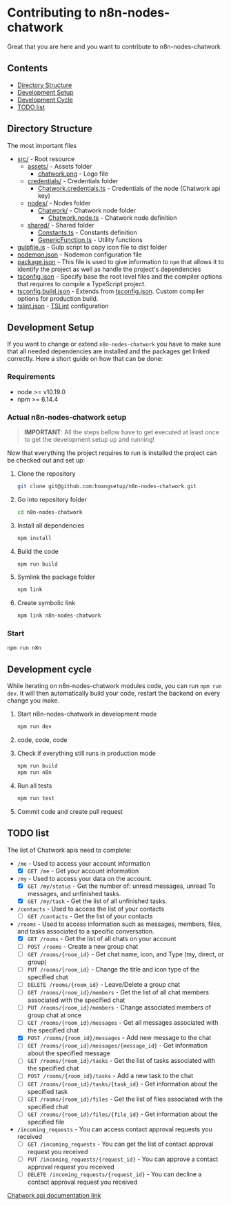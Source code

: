 # Contributing to n8n-nodes-chatwork

Great that you are here and you want to contribute to n8n-nodes-chatwork

## Contents

- [Directory Structure](#directory-structure)
- [Development Setup](#development-setup)
- [Development Cycle](#development-cycle)
- [TODO list](#todo-list)

## Directory Structure

The most important files

- [src/](/src) - Root resource
  - [assets/](/src/assets/) - Assets folder
    - [chatwork.png](/src/assets/chatwork.png) - Logo file
  - [credentials/](/src/credentials/) - Credentials folder
    - [Chatwork.credentials.ts](/src/credentials/Chatwork.credentials.ts) - Credentials of the node (Chatwork api key)
  - [nodes/](/src/nodes/) - Nodes folder
    - [Chatwork/](/src/nodes/Chatwork/) - Chatwork node folder
      - [Chatwork.node.ts](/src/nodes/Chatwork/Chatwork.node.ts) - Chatwork node definition
  - [shared/](/src/shared/) - Shared folder
    - [Constants.ts](/src/shared/Constants.ts) - Constants definition
    - [GenericFunction.ts](/src/shared/GenericFunction.ts) - Utility functions
- [gulpfile.js](./gulpfile.js) - Gulp script to copy icon file to dist folder
- [nodemon.json](./nodemon.json) - Nodemon configuration file
- [package.json](./package.json) - This file is used to give information to `npm` that allows it to identify the project as well as handle the project's dependencies
- [tsconfig.json](./tsconfig.json) - Specify base the root level files and the compiler options that requires to compile a TypeScript project.
- [tsconfig.build.json](./tsconfig.build.json) - Extends from [tsconfig.json](./tsconfig.json). Custom compiler options for production build.
- [tslint.json](./tslint.json) - [TSLint](https://palantir.github.io/tslint/) configuration

## Development Setup

If you want to change or extend `n8n-nodes-chatwork` you have to make sure that all needed dependencies are installed and the packages get linked correctly. Here a short guide on how that can be done:

### Requirements

- node >= v10.19.0
- npm >= 6.14.4

### Actual n8n-nodes-chatwork setup

> **IMPORTANT**: All the steps bellow have to get executed at least once to get the development setup up and running!

Now that everything the project requires to run is installed the project can be checked out and set up:

1. Clone the repository

    ```sh
    git clone git@github.com:hoangsetup/n8n-nodes-chatwork.git
    ```

2. Go into repository folder

    ```sh
    cd n8n-nodes-chatwork
    ```

3. Install all dependencies

    ```sh
    npm install
    ```

4. Build the code

    ```sh
    npm run build
    ```

5. Symlink the package folder

    ```sh
    npm link
    ```

6. Create symbolic link

    ```sh
    npm link n8n-nodes-chatwork
    ```

### Start

```sh
npm run n8n
```

## Development cycle

While iterating on n8n-nodes-chatwork modules code, you can run `npm run dev`. It will then automatically build your code, restart the backend on every change you make.

1. Start n8n-nodes-chatwork in development mode

    ```sh
    npm run dev
    ```

2. code, code, code

3. Check if everything still runs in production mode

    ```sh
    npm run build
    npm run n8n
    ```

4. Run all tests

    ```sh
    npm run test
    ```

6. Commit code and create pull request

## TODO list

The list of Chatwork apis need to complete:

- `/me` - Used to access your account information
  - [x] `GET /me` - Get your account information
- `/my` - Used to access your data on the account.
  - [x] `GET /my/status` - Get the number of: unread messages, unread To messages, and unfinished tasks.
  - [x] `GET /my/task` - Get the list of all unfinished tasks.
- `/contacts` - Used to access the list of your contacts
  - [ ] `GET /contacts` - Get the list of your contacts
- `/rooms` - Used to access information such as messages, members, files, and tasks associated to a specific conversation.
  - [x] `GET /rooms` - Get the list of all chats on your account
  - [ ] `POST /rooms` - Create a new group chat
  - [ ] `GET /rooms/{room_id}` - Get chat name, icon, and Type (my, direct, or group)
  - [ ] `PUT /rooms/{room_id}` - Change the title and icon type of the specified chat
  - [ ] `DELETE /rooms/{room_id}` - Leave/Delete a group chat
  - [ ] `GET /rooms/{room_id}/members` - Get the list of all chat members associated with the specified chat
  - [ ] `PUT /rooms/{room_id}/members` - Change associated members of group chat at once
  - [ ] `GET /rooms/{room_id}/messages` - Get all messages associated with the specified chat
  - [x] `POST /rooms/{room_id}/messages` - Add new message to the chat
  - [ ] `GET /rooms/{room_id}/messages/{message_id}` - Get information about the specified message
  - [ ] `GET /rooms/{room_id}/tasks` - Get the list of tasks associated with the specified chat
  - [ ] `POST /rooms/{room_id}/tasks` - Add a new task to the chat
  - [ ] `GET /rooms/{room_id}/tasks/{task_id}` - Get information about the specified task
  - [ ] `GET /rooms/{room_id}/files` - Get the list of files associated with the specified chat
  - [ ] `GET /rooms/{room_id}/files/{file_id}` - Get information about the specified file
- `/incoming_requests` - You can access contact approval requests you received
  - [ ] `GET /incoming_requests` - You can get the list of contact approval request you received
  - [ ] `PUT /incoming_requests/{request_id}` - You can approve a contact approval request you received
  - [ ] `DELETE /incoming_requests/{request_id}` - You can decline a contact approval request you received

[Chatwork api documentation link](https://download.chatwork.com/ChatWork_API_Documentation.pdf)
